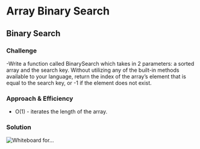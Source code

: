 # Array Binary Search

##  Binary Search

### Challenge 
-Write a function called BinarySearch which takes in 2 parameters: a sorted array and the search key. Without utilizing any of the built-in methods available to your language, return the index of the array’s element that is equal to the search key, or -1 if the element does not exist. 

### Approach & Efficiency
- O(1) - iterates the length of the array.

### Solution
![Whiteboard for...]()